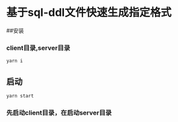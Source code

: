 # 基于sql-ddl文件快速生成指定格式

##安装

### client目录,server目录

```sh
yarn i
```

## 启动

```sh
yarn start
```

### 先启动client目录，在启动server目录




